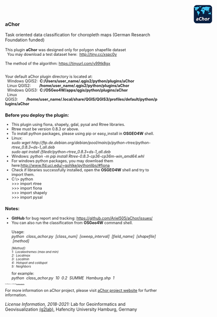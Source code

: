 <html>
<body>
<h3>aChor</h3>
<img src="https://github.com/Ariel505/aChor/blob/master/icon.png?raw=true" alt="aChor" width="60px;" style="position: absolute;top:20px;right:50px;" align="right" />
Task oriented data classification for choropleth maps (German Research Foundation funded)<br/><br />

<div id='help' style='font-size:.9em;'>
This plugin <b>aChor</b> was designed only for polygon shapefile dataset<br>
&nbsp;&nbsp;You may download a test dataset here:&nbsp;&nbsp;<a href="http://tiny.cc/xspc0y" target='_blank'>http://tiny.cc/xspc0y</a><br><br>
The method of the algorithm: <a href="https://tinyurl.com/y99tk8gx" target="_blank"> https://tinyurl.com/y99tk8gx </a><br><br>
<p>
Your default aChor plugin directory is located at:<br>
&nbsp;&nbsp;Windows QGIS2:&nbsp;&nbsp;<b>C:/Users/user_name/.qgis2/python/plugins/aChor</b><br>
&nbsp;&nbsp;Linux QGIS2:&nbsp;&nbsp;&nbsp;&nbsp;&nbsp;&nbsp;&nbsp;&nbsp;<b>/home/user_name/.qgis2/python/plugins/aChor</b><br>
&nbsp;&nbsp;Windows QGIS3:&nbsp;&nbsp;<b>C:/OSGeo4W/apps/qgis/python/plugins/aChor</b><br>
&nbsp;&nbsp;Linux QGIS3:&nbsp;&nbsp;&nbsp;&nbsp;&nbsp;&nbsp;&nbsp;&nbsp;<b>/home/user_name/.local/share/QGIS/QGIS3/profiles/default/python/plugins/aChor</b>
<p>
<h3>Before you deploy the plugin:</h3>
<ul>
    <li>This plugin using fiona, shapely, gdal, pysal and Rtree libraries.
    <li>Rtree must be version 0.8.3 or above.
    <li>To install python packages, please using pip or easy_install in <b>OSGEO4W</b> shell.
    <li>Linux: <br><i>sudo wget http://ftp.de.debian.org/debian/pool/main/p/python-rtree/python-rtree_0.8.3+ds-1_all.deb </i><br>
	<i>sudo apt install /filedir/python-rtree_0.8.3+ds-1_all.deb</i>
    <li>Windows: <i>python -m pip install Rtree-0.8.3-cp36-cp36m-win_amd64.whl</i>
    <li>For windows python packages, you may download them here:<a href="http://www.lfd.uci.edu/~gohlke/pythonlibs/#fiona" >http://www.lfd.uci.edu/~gohlke/pythonlibs/#fiona</a>
    <li>Check if libraries successfully installed, open the <b>OSGEO4W</b> shell and try to import them.
	<li>C:\> python<br>
	&gt;&gt;&gt;&nbsp;import rtree<br>
	&gt;&gt;&gt;&nbsp;import fiona<br>
	&gt;&gt;&gt;&nbsp;import shapely<br>
	&gt;&gt;&gt;&nbsp;import pysal
</ul>
<h3>Notes:</h3>
<ul>
    <li><b>GitHub</b> for bug report and tracking:
        <a href="https://github.com/Ariel505/aChor/issues/">https://github.com/Ariel505/aChor/issues/</a><br>
    <li>You can also run the classification from <b>OSGeo4W</b> command shell. <br><br>Usage:&nbsp;<br><i>python &nbsp;class_achor.py &nbsp;[class_num] &nbsp;[sweep_interval] &nbsp;[field_name] &nbsp;[shapefile] &nbsp;[method]</i><br>
	<p style='font-size:.8em;'><i>[Method]: <br>1: &nbsp;Localextremes (max and min) <br>2: &nbsp;Localmax <br>3: &nbsp;Localmin <br>4: &nbsp;Hotspot and coldspot<br>5: &nbsp;Neighbors</i></p>
	for example: <br><i>python &nbsp;class_achor.py &nbsp;10 &nbsp;0.2 &nbsp;SUMME &nbsp;Hamburg.shp &nbsp;1</i>
	
	
</ul>
</div>
<p style='font-size:.10em;'><b>Official QGIS Plugin Repository - for QGIS2 and QGIS3<a href="https://plugins.qgis.org/plugins/aChor/" title='aChor QGIS Plugin URL'>
https://plugins.qgis.org/plugins/aChor/
</a></b></p>
<div style='font-size:.9em;'>
<p>
For more information on aChor project, please visit <a href="http://www.geomatik-hamburg.de/g2lab/research-achor.html">aChor  project website</a> for further information.
</p>
</div>
<p>
<i> License Information, 2018-2021:</i>  Lab for Geoinformatics and Geovisualization <a href="http://www.geomatik-hamburg.de/g2lab/">(g2lab)</a>, Hafencity University Hamburg, Germany
</p>
</body>
</html>
